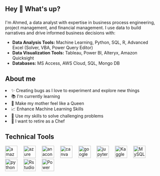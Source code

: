 <h2 align="left">Hey 👋 What's up?</h2>

###

<p align="left"> I'm Ahmed, a data analyst with expertise in business process engineering, project management, and financial management. I use data to build narratives and drive informed business decisions with:
      </p>
      <ul>
        <li><strong>Data Analysis Tools:</strong> Machine Learning, Python, SQL, R, Advanced Excel (Solver, VBA, Power Query Editor)</li>
        <li><strong>Data Visualization Tools:</strong> Tableau, Power BI, Alteryx, Amazon Quicksight</li>
        <li><strong>Databases:</strong> MS Access, AWS Cloud, SQL, Mongo DB</li>
      </ul>
      </div>
      <div class="section">
      <h2 align="left">About me</h2>
      </ul>
            <li> ✨ Creating bugs as I love to experiment and explore new things </li>
            <li> 📚 I'm currently learning  </li>
            <li> 👑 Make my mother feel like a Queen </li> 
            <li> 📈 Enhance Machine Learning Skills </li> 
            <li> 🎲 Use my skills to solve challenging problems </li> 
            <li> 🍳 I want to retire as a Chef </li>
      </ul>
      </div>
      <div class="section">
      <h2 align="left">Technical Tools</h2>
      </ul>
<div align="left">
        <img src="https://cdn.jsdelivr.net/gh/devicons/devicon/icons/amazonwebservices/amazonwebservices-line-wordmark.svg" height="40" alt="amazon web services logo"  />
        <img width="12" />
        <img src="https://cdn.jsdelivr.net/gh/devicons/devicon/icons/azure/azure-original.svg" height="40" alt="azure logo"  />
        <img width="12" />
        <img src="https://cdn.jsdelivr.net/gh/devicons/devicon/icons/anaconda/anaconda-original.svg" height="40" alt="anaconda logo"  />
        <img width="12" />
        <img src="https://cdn.jsdelivr.net/gh/devicons/devicon/icons/canva/canva-original.svg" height="40" alt="canva logo"  />
        <img width="12" />
        <img src="https://cdn.jsdelivr.net/gh/devicons/devicon/icons/googlecloud/googlecloud-original.svg" height="40" alt="google cloud logo"  />
        <img width="12" />
        <img src="https://cdn.jsdelivr.net/gh/devicons/devicon/icons/jupyter/jupyter-original.svg" height="40" alt="jupyter logo"  />
        <img width="12" />
        <img src="https://cdn.jsdelivr.net/gh/devicons/devicon/icons/kaggle/kaggle-original.svg" height="40" alt="Kaggle logo"  />
        <img width="12" />
        <img src="https://cdn.jsdelivr.net/gh/devicons/devicon/icons/mysql/mysql-original.svg" height="40" alt="MySQL logo"  />
        <img width="12" />
        <img src="https://cdn.jsdelivr.net/gh/devicons/devicon/icons/python/python-original.svg" height="40" alt="python logo"  />
        <img width="12" />
        <img src="https://cdn.jsdelivr.net/gh/devicons/devicon/icons/rstudio/rstudio-original.svg" height="40" alt="Rstudio logo"  />
        <img width="12" />
        <img src="https://img.icons8.com/color/48/000000/power-bi.png" height="40" alt="Power BI logo" />
        <img width="12" /> 
</div>

###
